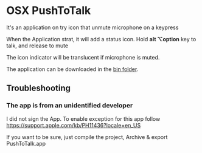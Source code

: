 # OSX PushToTalk

It's an application on try icon that unmute microphone on a keypress

When the Application strat, it will add a status icon. Hold **alt ⌥option** key to talk, and release to mute

The icon indicator will be translucent if microphone is muted.

The application can be downloaded in the [bin folder](bin).

## Troubleshooting

### The app is from an unidentified developer

I did not sign the App. To enable exception for this app follow https://support.apple.com/kb/PH11436?locale=en_US

If you want to be sure, just compile the project, Archive & export PushToTalk.app

